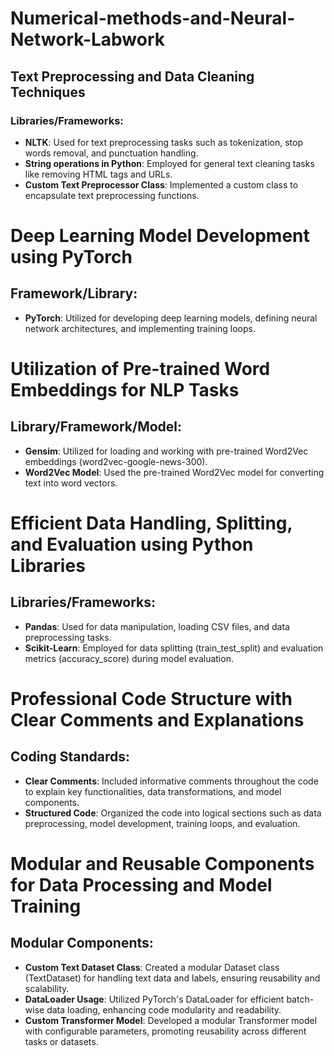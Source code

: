 # Numerical-methods-and-Neural-Network-Labwork

## Text Preprocessing and Data Cleaning Techniques

### Libraries/Frameworks:
- **NLTK**: Used for text preprocessing tasks such as tokenization, stop words removal, and punctuation handling.
- **String operations in Python**: Employed for general text cleaning tasks like removing HTML tags and URLs.
- **Custom Text Preprocessor Class**: Implemented a custom class to encapsulate text preprocessing functions.

# Deep Learning Model Development using PyTorch

## Framework/Library:
- **PyTorch**: Utilized for developing deep learning models, defining neural network architectures, and implementing training loops.

# Utilization of Pre-trained Word Embeddings for NLP Tasks

## Library/Framework/Model:
- **Gensim**: Utilized for loading and working with pre-trained Word2Vec embeddings (word2vec-google-news-300).
- **Word2Vec Model**: Used the pre-trained Word2Vec model for converting text into word vectors.

# Efficient Data Handling, Splitting, and Evaluation using Python Libraries

## Libraries/Frameworks:
- **Pandas**: Used for data manipulation, loading CSV files, and data preprocessing tasks.
- **Scikit-Learn**: Employed for data splitting (train_test_split) and evaluation metrics (accuracy_score) during model evaluation.

# Professional Code Structure with Clear Comments and Explanations

## Coding Standards:
- **Clear Comments**: Included informative comments throughout the code to explain key functionalities, data transformations, and model components.
- **Structured Code**: Organized the code into logical sections such as data preprocessing, model development, training loops, and evaluation.

# Modular and Reusable Components for Data Processing and Model Training

## Modular Components:
- **Custom Text Dataset Class**: Created a modular Dataset class (TextDataset) for handling text data and labels, ensuring reusability and scalability.
- **DataLoader Usage**: Utilized PyTorch's DataLoader for efficient batch-wise data loading, enhancing code modularity and readability.
- **Custom Transformer Model**: Developed a modular Transformer model with configurable parameters, promoting reusability across different tasks or datasets.
